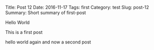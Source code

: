 Title: Post 12
Date: 2016-11-17
Tags: first
Category: test
Slug: post-12
Summary: Short summary of first-post

Hello World

This is a first post

hello world again and now a second post
